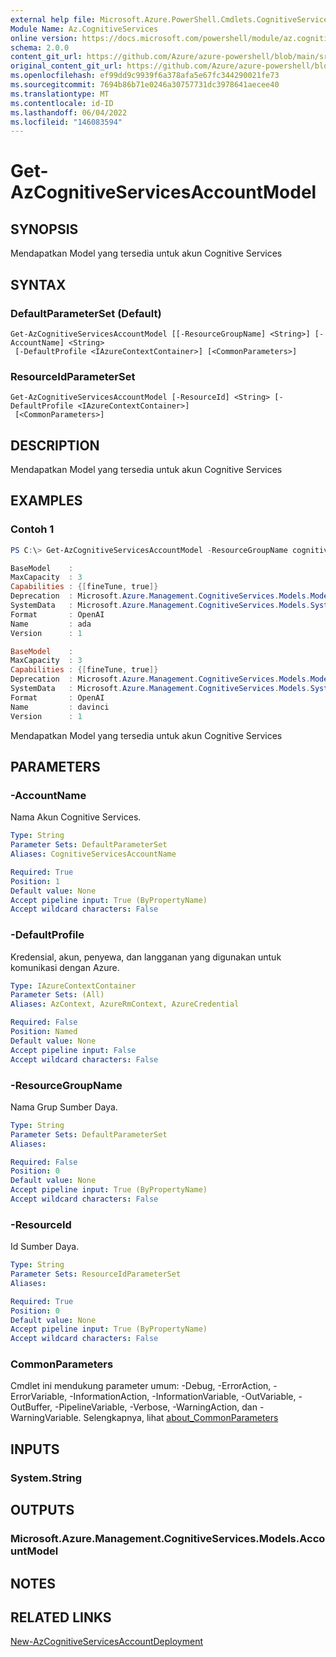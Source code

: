 ```yaml
---
external help file: Microsoft.Azure.PowerShell.Cmdlets.CognitiveServices.dll-Help.xml
Module Name: Az.CognitiveServices
online version: https://docs.microsoft.com/powershell/module/az.cognitiveservices/get-azcognitiveservicesaccountmodel
schema: 2.0.0
content_git_url: https://github.com/Azure/azure-powershell/blob/main/src/CognitiveServices/CognitiveServices/help/Get-AzCognitiveServicesAccountModel.md
original_content_git_url: https://github.com/Azure/azure-powershell/blob/main/src/CognitiveServices/CognitiveServices/help/Get-AzCognitiveServicesAccountModel.md
ms.openlocfilehash: ef99dd9c9939f6a378afa5e67fc344290021fe73
ms.sourcegitcommit: 7694b86b71e0246a30757731dc3978641aecee40
ms.translationtype: MT
ms.contentlocale: id-ID
ms.lasthandoff: 06/04/2022
ms.locfileid: "146083594"
---
```

# Get-AzCognitiveServicesAccountModel

## SYNOPSIS
Mendapatkan Model yang tersedia untuk akun Cognitive Services

## SYNTAX

### DefaultParameterSet (Default)
```
Get-AzCognitiveServicesAccountModel [[-ResourceGroupName] <String>] [-AccountName] <String>
 [-DefaultProfile <IAzureContextContainer>] [<CommonParameters>]
```

### ResourceIdParameterSet
```
Get-AzCognitiveServicesAccountModel [-ResourceId] <String> [-DefaultProfile <IAzureContextContainer>]
 [<CommonParameters>]
```

## DESCRIPTION
Mendapatkan Model yang tersedia untuk akun Cognitive Services

## EXAMPLES

### Contoh 1
```powershell
PS C:\> Get-AzCognitiveServicesAccountModel -ResourceGroupName cognitive-services-resource-group -AccountName resource-name

BaseModel    :
MaxCapacity  : 3
Capabilities : {[fineTune, true]}
Deprecation  : Microsoft.Azure.Management.CognitiveServices.Models.ModelDeprecationInfo
SystemData   : Microsoft.Azure.Management.CognitiveServices.Models.SystemData
Format       : OpenAI
Name         : ada
Version      : 1

BaseModel    :
MaxCapacity  : 3
Capabilities : {[fineTune, true]}
Deprecation  : Microsoft.Azure.Management.CognitiveServices.Models.ModelDeprecationInfo
SystemData   : Microsoft.Azure.Management.CognitiveServices.Models.SystemData
Format       : OpenAI
Name         : davinci
Version      : 1
```

Mendapatkan Model yang tersedia untuk akun Cognitive Services

## PARAMETERS

### -AccountName
Nama Akun Cognitive Services.

```yaml
Type: String
Parameter Sets: DefaultParameterSet
Aliases: CognitiveServicesAccountName

Required: True
Position: 1
Default value: None
Accept pipeline input: True (ByPropertyName)
Accept wildcard characters: False
```

### -DefaultProfile
Kredensial, akun, penyewa, dan langganan yang digunakan untuk komunikasi dengan Azure.

```yaml
Type: IAzureContextContainer
Parameter Sets: (All)
Aliases: AzContext, AzureRmContext, AzureCredential

Required: False
Position: Named
Default value: None
Accept pipeline input: False
Accept wildcard characters: False
```

### -ResourceGroupName
Nama Grup Sumber Daya.

```yaml
Type: String
Parameter Sets: DefaultParameterSet
Aliases:

Required: False
Position: 0
Default value: None
Accept pipeline input: True (ByPropertyName)
Accept wildcard characters: False
```

### -ResourceId
Id Sumber Daya.

```yaml
Type: String
Parameter Sets: ResourceIdParameterSet
Aliases:

Required: True
Position: 0
Default value: None
Accept pipeline input: True (ByPropertyName)
Accept wildcard characters: False
```

### CommonParameters
Cmdlet ini mendukung parameter umum: -Debug, -ErrorAction, -ErrorVariable, -InformationAction, -InformationVariable, -OutVariable, -OutBuffer, -PipelineVariable, -Verbose, -WarningAction, dan -WarningVariable. Selengkapnya, lihat [about_CommonParameters](http://go.microsoft.com/fwlink/?LinkID=113216)

## INPUTS

### System.String

## OUTPUTS

### Microsoft.Azure.Management.CognitiveServices.Models.AccountModel

## NOTES

## RELATED LINKS

[New-AzCognitiveServicesAccountDeployment](./New-AzCognitiveServicesAccountDeployment.md)
